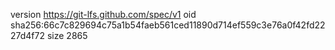 version https://git-lfs.github.com/spec/v1
oid sha256:66c7c829694c75a1b54faeb561ced11890d714ef559c3e76a0f42fd2227d4f72
size 2865

